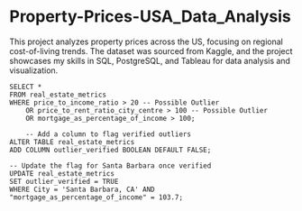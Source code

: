 # Property-Prices-USA_Data_Analysis
This project analyzes property prices across the US, focusing on regional cost-of-living trends. The dataset was sourced from Kaggle, and the project showcases my skills in SQL, PostgreSQL, and Tableau for data analysis and visualization.


```
SELECT *
FROM real_estate_metrics
WHERE price_to_income_ratio > 20 -- Possible Outlier
	OR price_to_rent_ratio_city_centre > 100 -- Possible Outlier
	OR mortgage_as_percentage_of_income > 100;

	-- Add a column to flag verified outliers
ALTER TABLE real_estate_metrics
ADD COLUMN outlier_verified BOOLEAN DEFAULT FALSE;

-- Update the flag for Santa Barbara once verified
UPDATE real_estate_metrics
SET outlier_verified = TRUE
WHERE City = 'Santa Barbara, CA' AND "mortgage_as_percentage_of_income" = 103.7;
```
